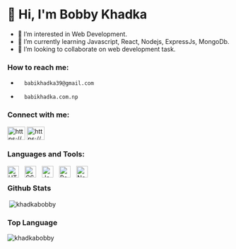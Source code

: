 # 👋 Hi, I'm Bobby Khadka
- 👀 I’m interested in Web Development.
- 🌱 I’m currently learning Javascript, React, Nodejs, ExpressJs, MongoDb.
- 💞️ I’m looking to collaborate on web development task.
### How to reach me:
-       babikhadka39@gmail.com   
-       babikhadka.com.np

### Connect with me:

<p align="left">
<a href="https://linkedin.com/in/bobby-khadka-972494225/" target="blank"><img align="center" src="https://raw.githubusercontent.com/rahuldkjain/github-profile-readme-generator/master/src/images/icons/Social/linked-in-alt.svg" alt="https://www.linkedin.com/in/bobby-khadka-972494225/" height="30" width="40" /></a>
<a href="https://www.facebook.com/bobbykhadkaofficial" target="blank"><img align="center" src="https://raw.githubusercontent.com/rahuldkjain/github-profile-readme-generator/master/src/images/icons/Social/facebook.svg" alt="https://www.facebook.com/bobbykhadkaofficial" height="30" width="40" /></a>
</p>

### Languages and Tools:

<img align="left" alt="HTML5" width="26px" src="https://cdn.jsdelivr.net/gh/devicons/devicon/icons/html5/html5-original.svg" style="padding-right:10px;" />
<img align="left" alt="CSS3" width="26px" src="https://cdn.jsdelivr.net/gh/devicons/devicon/icons/css3/css3-original.svg" style="padding-right:10px;" />
<img align="left" alt="JavaScript" width="26px" src="https://cdn.jsdelivr.net/gh/devicons/devicon/icons/javascript/javascript-original.svg" style="padding-right:10px;"/>
<img align="left" alt="React" width="26px" src="https://cdn.jsdelivr.net/gh/devicons/devicon/icons/react/react-original.svg" style="padding-right:10px;"/>
<img align="left" alt="Node js" width="26px" src="https://cdn.jsdelivr.net/gh/devicons/devicon/icons/nodejs/nodejs-original.svg" style="padding-right:10px;"/>
<br/>

### Github Stats
<p>&nbsp;<img align="center" src="https://github-readme-stats.vercel.app/api?username=khadkabobby&show_icons=true&locale=en" alt="khadkabobby" /></p>

### Top Language
<p><img align="left" src="https://github-readme-stats.vercel.app/api/top-langs?username=khadkabobby&show_icons=true&locale=en&layout=compact" alt="khadkabobby" /></p>
